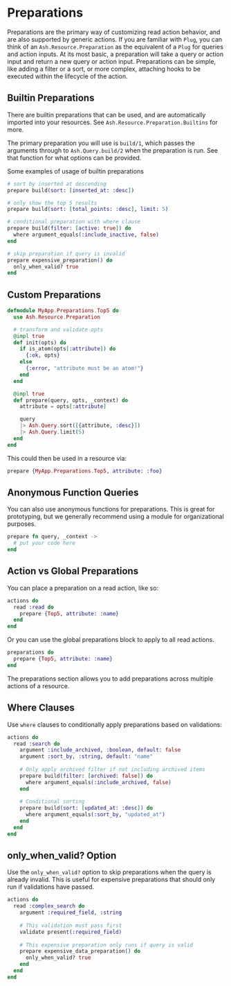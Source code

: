 <!--
SPDX-FileCopyrightText: 2020 Zach Daniel

SPDX-License-Identifier: MIT
-->

# Preparations

Preparations are the primary way of customizing read action behavior, and are also supported by generic actions. If you are familiar with `Plug`, you can think of an `Ash.Resource.Preparation` as the equivalent of a `Plug` for queries and action inputs. At its most basic, a preparation will take a query or action input and return a new query or action input. Preparations can be simple, like adding a filter or a sort, or more complex, attaching hooks to be executed within the lifecycle of the action.

## Builtin Preparations

There are builtin preparations that can be used, and are automatically imported into your resources. See `Ash.Resource.Preparation.Builtins` for more.

The primary preparation you will use is `build/1`, which passes the arguments through to `Ash.Query.build/2` when the preparation is run. See that function for what options can be provided.

Some examples of usage of builtin preparations

```elixir
# sort by inserted at descending
prepare build(sort: [inserted_at: :desc])

# only show the top 5 results
prepare build(sort: [total_points: :desc], limit: 5)

# conditional preparation with where clause
prepare build(filter: [active: true]) do
  where argument_equals(:include_inactive, false)
end

# skip preparation if query is invalid
prepare expensive_preparation() do
  only_when_valid? true
end
```

## Custom Preparations

```elixir
defmodule MyApp.Preparations.Top5 do
  use Ash.Resource.Preparation

  # transform and validate opts
  @impl true
  def init(opts) do
    if is_atom(opts[:attribute]) do
      {:ok, opts}
    else
      {:error, "attribute must be an atom!"}
    end
  end

  @impl true
  def prepare(query, opts, _context) do
    attribute = opts[:attribute]

    query
    |> Ash.Query.sort([{attribute, :desc}])
    |> Ash.Query.limit(5)
  end
end
```

This could then be used in a resource via:

```elixir
prepare {MyApp.Preparations.Top5, attribute: :foo}
```

## Anonymous Function Queries

You can also use anonymous functions for preparations. This is great for prototyping, but we generally recommend using a module for organizational purposes.

```elixir
prepare fn query, _context ->
  # put your code here
end
```

## Action vs Global Preparations

You can place a preparation on a read action, like so:

```elixir
actions do
  read :read do
    prepare {Top5, attribute: :name}
  end
end
```

Or you can use the global preparations block to apply to all read actions.

```elixir
preparations do
  prepare {Top5, attribute: :name}
end
```

The preparations section allows you to add preparations across multiple actions of a resource.

## Where Clauses

Use `where` clauses to conditionally apply preparations based on validations:

```elixir
actions do
  read :search do
    argument :include_archived, :boolean, default: false
    argument :sort_by, :string, default: "name"
    
    # Only apply archived filter if not including archived items
    prepare build(filter: [archived: false]) do
      where argument_equals(:include_archived, false)
    end
    
    # Conditional sorting
    prepare build(sort: [updated_at: :desc]) do
      where argument_equals(:sort_by, "updated_at")
    end
  end
end
```

## only_when_valid? Option

Use the `only_when_valid?` option to skip preparations when the query is already invalid. This is useful for expensive preparations that should only run if validations have passed.

```elixir
actions do
  read :complex_search do
    argument :required_field, :string
    
    # This validation must pass first
    validate present(:required_field)
    
    # This expensive preparation only runs if query is valid
    prepare expensive_data_preparation() do
      only_when_valid? true
    end
  end
end
```
